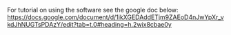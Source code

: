For tutorial on using the software see the google doc below:
https://docs.google.com/document/d/1ikXGEDAddETjm9ZAEoD4nJwYpXr_vkdJhNUGTsPDAzY/edit?tab=t.0#heading=h.2wix8cbae0y
